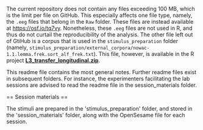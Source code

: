 

The current repository does not contain any files exceeding 100 MB, which is the limit per file on GitHub. This especially affects one file type, namely, the `.eeg` files that belong in the `Raw` folder. These files are instead available at https://osf.io/tq7vy. Nonetheless, these `.eeg` files are not used in R, and thus do not curtail the reproducibility of the analysis. The other file left out of GtiHub is a corpus that is used in the `stimulus_preparation` folder (namely, `stimulus_preparation/external_corpora/nowac-1.1.lemma.frek.sort_alf_frek.txt`). This file, however, is available in the R project [**L3_transfer_longitudinal.zip**](https://osf.io/wbjyr).

This readme file contains the most general notes. Further readme files 
exist in subsequent folders. For instance, the experimenters 
facilitating the lab sessions are advised to read the readme file in 
the session_materials folder.

== Session materials ==

The stimuli are prepared in the 'stimulus_preparation' folder, and 
stored in the 'session_materials' folder, along with the OpenSesame 
file for each session.

